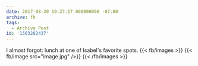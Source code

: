 ```yaml
---
date: 2017-08-20 19:27:17.000000000 -07:00
archive: fb
tags: 
  - Archive Post
id: '1503282437'
---
```


I almost forgot: lunch at one of Isabel's favorite spots.
{{< fb/images >}}
{{< fb/image src="image.jpg" />}}
{{< /fb/images >}}
